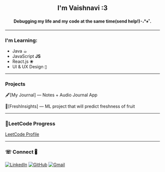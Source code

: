 <h2 align="center">I'm Vaishnavi :3</h2>
<h4 align="center">Debugging my life and my code at the same time(send help!)･˖°⭒˚.</h4>

---

###  I'm Learning:
- Java ☕︎
- JavaScript  **JS**
- React.js  ❀
- UI & UX Design  ▯

---

###  Projects
🖋[My Journal] — Notes + Audio Journal App 

🍓[FreshInsights] — ML project that will predict freshness of fruit

---
### 🎐LeetCode Progress
[LeetCode Profile](https://leetcode.com/u/vaishnavileet-22/)

---

### ☏ Connect 🖁
[![LinkedIn](https://img.shields.io/badge/LinkedIn-0077B5?style=for-the-badge&logo=linkedin&logoColor=white)](https://www.linkedin.com/in/vaishnavi-kumari-150962277)
[![GitHub](https://img.shields.io/badge/GitHub-000000?style=for-the-badge&logo=github&logoColor=white)](https://github.com/vaishnavi791)
[![Gmail](https://img.shields.io/badge/Email-D14836?style=for-the-badge&logo=gmail&logoColor=white)](mailto:vaishnavigupta170@gmail.com)
